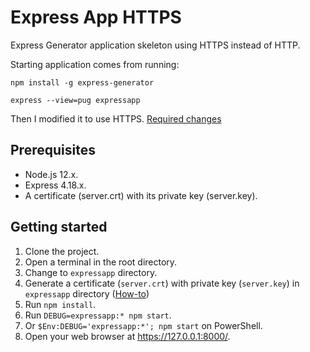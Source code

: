 # Express App HTTPS

Express Generator application skeleton using HTTPS instead of HTTP.

Starting application comes from running:

```npm
npm install -g express-generator

express --view=pug expressapp
```

Then I modified it to use HTTPS. [Required changes][2]

## Prerequisites

- Node.js 12.x.
- Express 4.18.x.
- A certificate (server.crt) with its private key (server.key).

## Getting started

1. Clone the project.
1. Open a terminal in the root directory.
1. Change to `expressapp` directory.
1. Generate a certificate (`server.crt`) with private key (`server.key`) in `expressapp` directory ([How-to][1])
1. Run `npm install`.
1. Run `DEBUG=expressapp:* npm start`.
1. Or `$Env:DEBUG='expressapp:*'; npm start` on PowerShell.
1. Open your web browser at <https://127.0.0.1:8000/>.

[1]: https://gist.github.com/feliperomero3/a6282b0e7ca579fff0e296227675190d
[2]: https://github.com/feliperomero3/node-practical/commit/eae7167cce55460c7bad1650186a52b7b35efaa8
